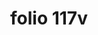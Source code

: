---
layout: edition
title: folio 117v
manuscript: Florence, Biblioteca Marucelliana, Carte Rajna XIX.15
sigla: R
iip: r117v.tif
milestone: 234
---